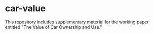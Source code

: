 # car-value

This repository includes supplementary material for the working paper entitled "The Value of Car Ownership and Use."
